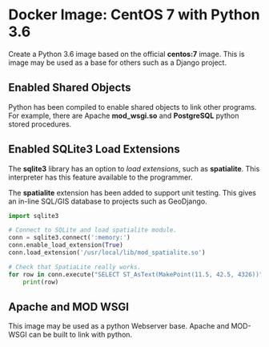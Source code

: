 Docker Image: CentOS 7 with Python 3.6
======================================

Create a Python 3.6 image based on the official **centos:7** image.
This is image may be used as a base for others such as a Django project.

Enabled Shared Objects
----------------------

Python has been compiled to enable shared objects to link other programs.
For example, there are Apache **mod_wsgi.so** and **PostgreSQL** python stored procedures.

Enabled SQLite3 Load Extensions
-------------------------------

The **sqlite3** library has an option to _load extensions_, such as **spatialite**.
This interpreter has this feature available to the programmer.

The **spatialite** extension has been added to support unit testing.
This gives an in-line SQL/GIS database to projects such as GeoDjango.

```python
import sqlite3

# Connect to SQLite and load spatialite module.
conn = sqlite3.connect(':memory:')
conn.enable_load_extension(True)
conn.load_extension('/usr/local/lib/mod_spatialite.so')

# Check that SpatiaLite really works.
for row in conn.execute("SELECT ST_AsText(MakePoint(11.5, 42.5, 4326))"):
    print(row)
```

Apache and MOD WSGI
-------------------

This image may be used as a python Webserver base.
Apache and MOD-WSGI can be built to link with python.
